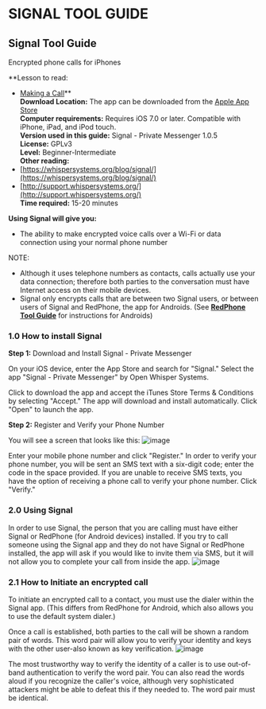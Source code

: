 [Title]: # ()
[Difficulty]: # (Principiante)
[Order]: # (0)

# SIGNAL TOOL GUIDE

## Signal Tool Guide   
Encrypted phone calls for iPhones 

**Lesson to read:   
- [Making a Call](umbrella://lesson/making-a-call)**  
**Download Location:** The app can be downloaded from the [Apple App Store](https://itunes.apple.com/us/app/signal-private-messenger/id874139669?mt=8)  
**Computer requirements:** Requires iOS 7.0 or later. Compatible with iPhone, iPad, and iPod touch.  
**Version used in this guide:** Signal - Private Messenger 1.0.5  
**License:** GPLv3  
**Level:** Beginner-Intermediate  
**Other reading:**  
- [https://whispersystems.org/blog/signal/](https://whispersystems.org/blog/signal/)  
- [http://support.whispersystems.org/](http://support.whispersystems.org/)  
**Time required:** 15-20 minutes

**Using Signal will give you:**  
- The ability to make encrypted voice calls over a Wi-Fi or data connection using your normal phone number

NOTE:   
- Although it uses telephone numbers as contacts, calls actually use your data connection; therefore both parties to the conversation must have Internet access on their mobile devices.  
- Signal only encrypts calls that are between two Signal users, or between users of Signal and RedPhone, the app for Androids. (See **[RedPhone Tool Guide](umbrella://lesson/redphone)** for instructions for Androids)

### 1.0 How to install Signal 

**Step 1:** Download and Install Signal - Private Messenger

On your iOS device, enter the App Store and search for "Signal." Select the app "Signal - Private Messenger" by Open Whisper Systems.

Click to download the app and accept the iTunes Store Terms & Conditions by selecting "Accept." The app will download and install automatically. Click "Open" to launch the app.

**Step 2:** Register and Verify your Phone Number

You will see a screen that looks like this:
![image](tool_signal1.png)

Enter your mobile phone number and click "Register." In order to verify your phone number, you will be sent an SMS text with a six-digit code; enter the code in the space provided. If you are unable to receive SMS texts, you have the option of receiving a phone call to verify your phone number. Click "Verify."

### 2.0 Using Signal

In order to use Signal, the person that you are calling must have either Signal or RedPhone (for Android devices) installed. If you try to call someone using the Signal app and they do not have Signal or RedPhone installed, the app will ask if you would like to invite them via SMS, but it will not allow you to complete your call from inside the app.
![image](tool_signal2.png)

### 2.1 How to Initiate an encrypted call

To initiate an encrypted call to a contact, you must use the dialer within the Signal app. (This differs from RedPhone for Android, which also allows you to use the default system dialer.)

Once a call is established, both parties to the call will be shown a random pair of words. This word pair will allow you to verify your identity and keys with the other user-also known as key verification.
![image](tool_signal3.png)

The most trustworthy way to verify the identity of a caller is to use out-of-band authentication to verify the word pair. You can also read the words aloud if you recognize the caller's voice, although very sophisticated attackers might be able to defeat this if they needed to. The word pair must be identical.